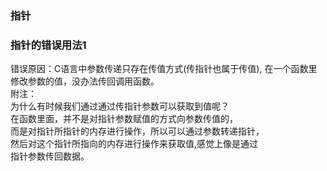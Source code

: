 ### 指针  
### 指针的错误用法1  
错误原因：C语言中参数传递只存在传值方式(传指针也属于传值),
在一个函数里修改参数的值，没办法传回调用函数。  
附注：  
为什么有时候我们通过通过传指针参数可以获取到值呢？  
在函数里面，并不是对指针参数赋值的方式向参数传值的，  
而是对指针所指针的内存进行操作，所以可以通过参数转递指针，  
然后对这个指针所指向的内存进行操作来获取值,感觉上像是通过  
指针参数传回数据。
